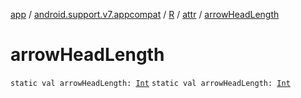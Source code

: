 [app](../../../index.md) / [android.support.v7.appcompat](../../index.md) / [R](../index.md) / [attr](index.md) / [arrowHeadLength](.)

# arrowHeadLength

`static val arrowHeadLength: `[`Int`](https://kotlinlang.org/api/latest/jvm/stdlib/kotlin/-int/index.html)
`static val arrowHeadLength: `[`Int`](https://kotlinlang.org/api/latest/jvm/stdlib/kotlin/-int/index.html)
